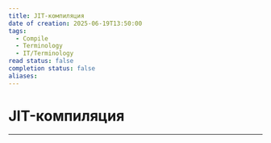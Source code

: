 ```yaml
---
title: JIT-компиляция
date of creation: 2025-06-19T13:50:00
tags:
  - Compile
  - Terminology
  - IT/Terminology
read status: false
completion status: false
aliases:
---
```

# JIT-компиляция
---
